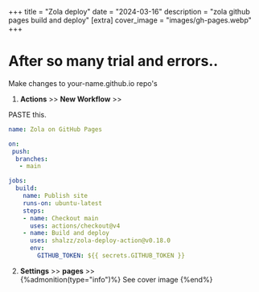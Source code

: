 +++
title = "Zola deploy"
date = "2024-03-16"
description = "zola github pages build and deploy"
[extra]
cover_image = "images/gh-pages.webp"
 +++

# After so many trial and errors..  

Make changes to your-name.github.io repo's  
1.  **Actions** >> **New Workflow** >>  

PASTE this.  
```yaml
name: Zola on GitHub Pages

on: 
 push:
  branches:
   - main

jobs:
  build:
    name: Publish site
    runs-on: ubuntu-latest
    steps:
    - name: Checkout main
      uses: actions/checkout@v4
    - name: Build and deploy
      uses: shalzz/zola-deploy-action@v0.18.0
      env:
        GITHUB_TOKEN: ${{ secrets.GITHUB_TOKEN }}
```

2. **Settings** >> **pages** >>  
{%admonition(type="info")%}
See cover image
{%end%}
